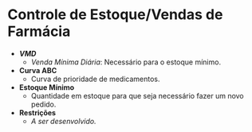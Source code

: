 # Controle de Estoque/Vendas de Farmácia
- **_VMD_**
	- _Venda Mínima Diária_: Necessário para o estoque mínimo.
- **Curva ABC**
	- Curva de prioridade de medicamentos.
- **Estoque Mínimo**
	- Quantidade em estoque para que seja necessário fazer um novo pedido.
- **Restrições**
	- _A ser desenvolvido._